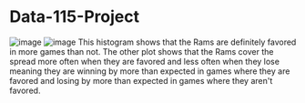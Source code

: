 # Data-115-Project

![image](https://user-images.githubusercontent.com/78052697/113783540-bcdb4d80-96e8-11eb-8028-f7c4e38e0aa8.png)
![image](https://user-images.githubusercontent.com/78052697/113783592-d381a480-96e8-11eb-9767-4b4407ffcac1.png)
This histogram shows that the Rams are definitely favored in more games than not. The other plot shows that the Rams cover the spread more often when they are favored and less often when they lose meaning they are winning by more than expected in games where they are favored and losing by more than expected in games where they aren't favored.
